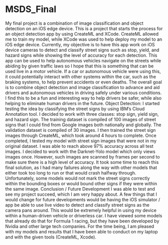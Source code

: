 # MSDS_Final

My final project is a combination of image classification and object detection on an iOS edge device. This is a project that starts the process for an object detection app by using CreateML and XCode. CreateML allowed me to train my model, while XCode was used to help deploy my model to an iOS edge device. Currently, my objective is to have this app work on iOS device cameras to detect and classify street signs such as stop, yield, and hazard signs while showing the level of accuracy for each detection. This app can be used to help autonomous vehicles navigate on the streets while abiding by given traffic laws so I hope that this is something that can be used live in a motor vehicle. If a car or autonomous vehicle were using this, it could potentially interact with other systems within the car, such as the braking systems, to help prevent accidents or even deaths.
The overall goal is to combine object detection and image classification to advance and aid drivers and autonomous vehicles in driving safely under various conditions. I find this to be a fun and interesting way to help drivers be safer, while also helping to eliminate human drivers in the future. 
Object Detection:
I started testing the idea by classifying the street signs by using IBM’s Cloud Annotation tool. I decided to work with three classes: stop sign, yield sign, and hazard sign. The training dataset is compiled of 100 images of street signs that I could find from Google images both nationally and globally. The validation dataset is compiled of 30 images. I then trained the street sign images through CreateML, which took around 4 hours to complete. Once completed, I tested my model with street sign images that were not in my original dataset. I was able to reach above 97% accuracy across all test images. I decided to work with the Darknet-Yolo model which only views images once. However, such images are scanned by frames per second to make sure there is a high level of accuracy. It took some time to reach this final solution, as I had many failures along the way with other models that either took too long to run or that would crash halfway through. Unfortunately, some models would not mark the street signs correctly within the bounding boxes or would bound other signs if they were within the same image. 
Conclusion / Future Development
I was able to test and see my project succeed, which I am very happy about. A few things that I would change for future developments would be having the iOS simulator / app be able to use live video to detect and classify street signs as the camera pans around. This would be extremely helpful in using my device within a human-driven vehicle or driverless car. I have viewed some models that already do that for Formula 1 racing, but they have been developed by Nvidia and other large tech companies. For the time being, I am pleased with my models and results that I have been able to conduct on my laptop and with the given tools (CreateML, Xcode).  
